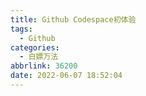 ```yaml
---
title: Github Codespace初体验
tags:
  - Github
categories:
  - 白嫖万法
abbrlink: 36200
date: 2022-06-07 18:52:04
---
```

